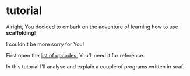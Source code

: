 # tutorial

Alright, You decided to embark on the adventure of learning how to use **scaffolding**!

I couldn't be more sorry for You!



First open the [list of opcodes](./opcodes.md), You'll need it for reference.

In this tutorial I'll analyse and explain a couple of programs written in scaf.


